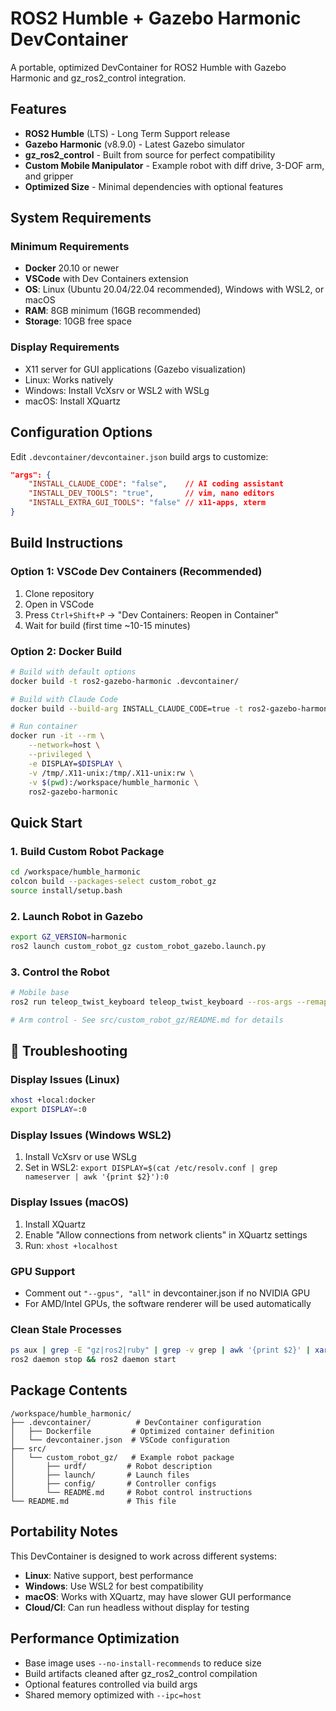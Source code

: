 # ROS2 Humble + Gazebo Harmonic DevContainer

A portable, optimized DevContainer for ROS2 Humble with Gazebo Harmonic and gz_ros2_control integration.

##  Features

- **ROS2 Humble** (LTS) - Long Term Support release
- **Gazebo Harmonic** (v8.9.0) - Latest Gazebo simulator
- **gz_ros2_control** - Built from source for perfect compatibility
- **Custom Mobile Manipulator** - Example robot with diff drive, 3-DOF arm, and gripper
- **Optimized Size** - Minimal dependencies with optional features

##  System Requirements

### Minimum Requirements
- **Docker** 20.10 or newer
- **VSCode** with Dev Containers extension
- **OS**: Linux (Ubuntu 20.04/22.04 recommended), Windows with WSL2, or macOS
- **RAM**: 8GB minimum (16GB recommended)
- **Storage**: 10GB free space

### Display Requirements
- X11 server for GUI applications (Gazebo visualization)
- Linux: Works natively
- Windows: Install VcXsrv or WSL2 with WSLg
- macOS: Install XQuartz

##  Configuration Options

Edit `.devcontainer/devcontainer.json` build args to customize:

```json
"args": {
    "INSTALL_CLAUDE_CODE": "false",    // AI coding assistant
    "INSTALL_DEV_TOOLS": "true",       // vim, nano editors
    "INSTALL_EXTRA_GUI_TOOLS": "false" // x11-apps, xterm
}
```

##  Build Instructions

### Option 1: VSCode Dev Containers (Recommended)
1. Clone repository
2. Open in VSCode
3. Press `Ctrl+Shift+P` → "Dev Containers: Reopen in Container"
4. Wait for build (first time ~10-15 minutes)

### Option 2: Docker Build
```bash
# Build with default options
docker build -t ros2-gazebo-harmonic .devcontainer/

# Build with Claude Code
docker build --build-arg INSTALL_CLAUDE_CODE=true -t ros2-gazebo-harmonic .devcontainer/

# Run container
docker run -it --rm \
    --network=host \
    --privileged \
    -e DISPLAY=$DISPLAY \
    -v /tmp/.X11-unix:/tmp/.X11-unix:rw \
    -v $(pwd):/workspace/humble_harmonic \
    ros2-gazebo-harmonic
```

##  Quick Start

### 1. Build Custom Robot Package
```bash
cd /workspace/humble_harmonic
colcon build --packages-select custom_robot_gz
source install/setup.bash
```

### 2. Launch Robot in Gazebo
```bash
export GZ_VERSION=harmonic
ros2 launch custom_robot_gz custom_robot_gazebo.launch.py
```

### 3. Control the Robot
```bash
# Mobile base
ros2 run teleop_twist_keyboard teleop_twist_keyboard --ros-args --remap cmd_vel:=/mobile_base_controller/cmd_vel_unstamped

# Arm control - See src/custom_robot_gz/README.md for details
```

## 🔧 Troubleshooting

### Display Issues (Linux)
```bash
xhost +local:docker
export DISPLAY=:0
```

### Display Issues (Windows WSL2)
1. Install VcXsrv or use WSLg
2. Set in WSL2: `export DISPLAY=$(cat /etc/resolv.conf | grep nameserver | awk '{print $2}'):0`

### Display Issues (macOS)
1. Install XQuartz
2. Enable "Allow connections from network clients" in XQuartz settings
3. Run: `xhost +localhost`

### GPU Support
- Comment out `"--gpus", "all"` in devcontainer.json if no NVIDIA GPU
- For AMD/Intel GPUs, the software renderer will be used automatically

### Clean Stale Processes
```bash
ps aux | grep -E "gz|ros2|ruby" | grep -v grep | awk '{print $2}' | xargs -r kill -9
ros2 daemon stop && ros2 daemon start
```

##  Package Contents

```
/workspace/humble_harmonic/
├── .devcontainer/          # DevContainer configuration
│   ├── Dockerfile         # Optimized container definition
│   └── devcontainer.json  # VSCode configuration
├── src/
│   └── custom_robot_gz/   # Example robot package
│       ├── urdf/         # Robot description
│       ├── launch/       # Launch files
│       ├── config/       # Controller configs
│       └── README.md     # Robot control instructions
└── README.md             # This file
```

##  Portability Notes

This DevContainer is designed to work across different systems:

- **Linux**: Native support, best performance
- **Windows**: Use WSL2 for best compatibility
- **macOS**: Works with XQuartz, may have slower GUI performance
- **Cloud/CI**: Can run headless without display for testing

##  Performance Optimization

- Base image uses `--no-install-recommends` to reduce size
- Build artifacts cleaned after gz_ros2_control compilation
- Optional features controlled via build args
- Shared memory optimized with `--ipc=host`